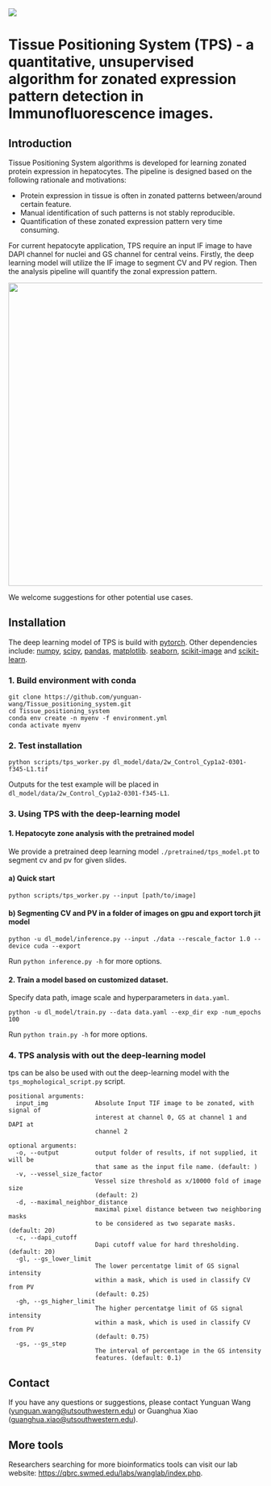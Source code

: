 <img src="https://github.com/zzhu33/scSplitter/blob/master/QBRC.jpg">

# Tissue Positioning System (TPS) - a quantitative, unsupervised algorithm for zonated expression pattern detection in Immunofluorescence images.

## Introduction
Tissue Positioning System algorithms is developed for learning zonated protein expression in hepatocytes. The pipeline is designed based on the following rationale and motivations:
* Protein expression in tissue is often in zonated patterns between/around certain feature.
* Manual identification of such patterns is not stably reproducible.
* Quantification of these zonated expression pattern very time consuming.

For current hepatocyte application, TPS require an input IF image to have DAPI channel for nuclei and GS channel for central veins. Firstly, the deep learning model will utilize the IF image to segment CV and PV region. Then the analysis pipeline will quantify the zonal expression pattern.

<img src="output/example/example_results.png" width="600"/>

We welcome suggestions for other potential use cases.


## Installation
The deep learning model of TPS is build with [pytorch](https://pytorch.org/). Other dependencies include: [numpy](http://www.numpy.org/), [scipy](https://www.scipy.org/), [pandas](https://pandas.pydata.org/), [matplotlib](https://matplotlib.org/). [seaborn](https://github.com/mwaskom/seaborn), [scikit-image](https://scikit-image.org/) and [scikit-learn](https://scikit-learn.org/).

### 1. Build environment with conda
```
git clone https://github.com/yunguan-wang/Tissue_positioning_system.git
cd Tissue_positioning_system
conda env create -n myenv -f environment.yml
conda activate myenv
```
### 2. Test installation
```
python scripts/tps_worker.py dl_model/data/2w_Control_Cyp1a2-0301-f345-L1.tif
```
Outputs for the test example will be placed in `dl_model/data/2w_Control_Cyp1a2-0301-f345-L1`.

### 3. Using TPS with the deep-learning model 
#### 1. Hepatocyte zone analysis with the pretrained model
We provide a pretrained deep learning model ```./pretrained/tps_model.pt``` to segment cv and pv for given slides. 

#### a) Quick start 
```
python scripts/tps_worker.py --input [path/to/image]
```

#### b) Segmenting CV and PV in a folder of images on gpu and export torch jit model
```
python -u dl_model/inference.py --input ./data --rescale_factor 1.0 --device cuda --export
```
Run ```python inference.py -h``` for more options.


#### 2. Train a model based on customized dataset.
Specify data path, image scale and hyperparameters in ```data.yaml```. 
```
python -u dl_model/train.py --data data.yaml --exp_dir exp -num_epochs 100
```
Run ```python train.py -h``` for more options.

### 4. TPS analysis with out the deep-learning model
tps can be also be used with out the deep-learning model with the `tps_mophological_script.py` script.

```
positional arguments:
  input_img             Absolute Input TIF image to be zonated, with signal of
                        interest at channel 0, GS at channel 1 and DAPI at
                        channel 2

optional arguments:
  -o, --output          output folder of results, if not supplied, it will be
                        that same as the input file name. (default: )
  -v, --vessel_size_factor
                        Vessel size threshold as x/10000 fold of image size
                        (default: 2)
  -d, --maximal_neighbor_distance
                        maximal pixel distance between two neighboring masks
                        to be considered as two separate masks. (default: 20)
  -c, --dapi_cutoff
                        Dapi cutoff value for hard thresholding. (default: 20)
  -gl, --gs_lower_limit
                        The lower percentatge limit of GS signal intensity
                        within a mask, which is used in classify CV from PV
                        (default: 0.25)
  -gh, --gs_higher_limit
                        The higher percentatge limit of GS signal intensity
                        within a mask, which is used in classify CV from PV
                        (default: 0.75)
  -gs, --gs_step
                        The interval of percentage in the GS intensity
                        features. (default: 0.1)
```

<!---
## Gallery
Example results

<img src="https://github.com/yunguan-wang/liver_zone_segmentation/blob/biohpc/output/example/example_results.png" height="450" width="800">
-->

## Contact
If you have any questions or suggestions, please contact Yunguan Wang (yunguan.wang@utsouthwestern.edu) or Guanghua Xiao (guanghua.xiao@utsouthwestern.edu).

## More tools
Researchers searching for more bioinformatics tools can visit our lab website: https://qbrc.swmed.edu/labs/wanglab/index.php.
